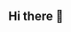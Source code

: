 ## Hi there 👋

<!--
**Nomalow27/Nomalow27** is a ✨ _special_ ✨ repository because its `README.md` (this file) appears on your GitHub profile.

Voici quelques idées pour vous aider à démarrer :

- 🔭 Je travaille actuellement sur ... 
- 🌱 Je suis en train d'apprendre ... 
- 👯 Je cherche à collaborer sur ... 
- 🤔 Je cherche de l'aide pour ... 
- 💬 Posez-moi des questions sur ... 
- 📫 Comment me joindre : ... 
- 😄 Pronoms : ... 
- ⚡ Fait amusant : ...
-->
